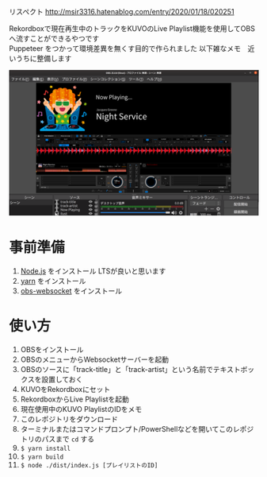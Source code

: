リスペクト http://msir3316.hatenablog.com/entry/2020/01/18/020251   

Rekordboxで現在再生中のトラックをKUVOのLive Playlist機能を使用してOBSへ流すことができるやつです   
Puppeteer をつかって環境差異を無くす目的で作られました
以下雑なメモ　近いうちに整備します

<img src="./assets/obs.png" width="800px" alt="" />

# 事前準備

1. [Node.js](https://nodejs.org/ja/download/) をインストール LTSが良いと思います
1. [yarn](https://classic.yarnpkg.com/ja/docs/install) をインストール
1. [obs-websocket](https://github.com/Palakis/obs-websocket/) をインストール

# 使い方
1. OBSをインストール
1. OBSのメニューからWebsocketサーバーを起動
1. OBSのソースに「track-title」と「track-artist」という名前でテキストボックスを設置しておく
1. KUVOをRekordboxにセット
1. RekordboxからLive Playlistを起動
1. 現在使用中のKUVO PlaylistのIDをメモ
1. このレポジトリをダウンロード
1. ターミナルまたはコマンドプロンプト/PowerShellなどを開いてこのレポジトリのパスまで `cd` する
1. `$ yarn install`
1. `$ yarn build`
1. `$ node ./dist/index.js [プレイリストのID]`
